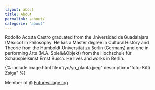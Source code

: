 ```yaml
---
layout: about
title: About
permalink: /about/
categorie: "about"
---
```


Rodolfo Acosta Castro graduated from the Universidad de Guadalajara (Mexico) in Philosophy. He has a Master degree in Cultural History and Theorie from the Humboldt-Universität zu Berlin (Germany) and one in performing Arts (M.A. Spiel&&Objekt) from the Hochschule für Schauspielkunst Ernst Busch. He lives and works  in Berlin.

{% include image.html file="/yo/yo_planta.jpeg" description="foto: Kitti Zsiga" %}  


 Member of  @ [Futurevillage.org](http://FutureVillage.org/) 

                                                       